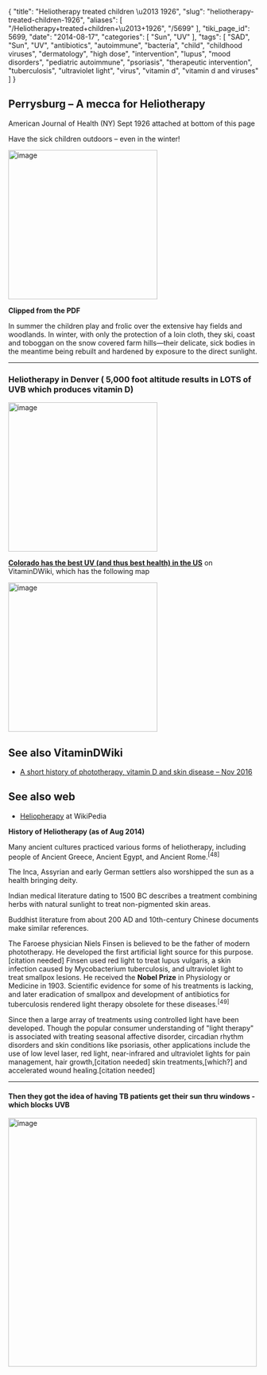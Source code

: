 {
    "title": "Heliotherapy treated children \u2013 1926",
    "slug": "heliotherapy-treated-children-1926",
    "aliases": [
        "/Heliotherapy+treated+children+\u2013+1926",
        "/5699"
    ],
    "tiki_page_id": 5699,
    "date": "2014-08-17",
    "categories": [
        "Sun",
        "UV"
    ],
    "tags": [
        "SAD",
        "Sun",
        "UV",
        "antibiotics",
        "autoimmune",
        "bacteria",
        "child",
        "childhood viruses",
        "dermatology",
        "high dose",
        "intervention",
        "lupus",
        "mood disorders",
        "pediatric autoimmune",
        "psoriasis",
        "therapeutic intervention",
        "tuberculosis",
        "ultraviolet light",
        "virus",
        "vitamin d",
        "vitamin d and viruses"
    ]
}


## Perrysburg – A mecca for Heliotherapy

American Journal of Health (NY) Sept 1926  attached at bottom of this page

Have the sick children outdoors – even in the winter!

<img src="https://d378j1rmrlek7x.cloudfront.net/attachments/jpeg/heliotherapy.jpg" alt="image" width="300">

 **Clipped from the PDF** 

In summer the children play and frolic over the extensive hay fields and woodlands. In winter, with only the protection of a loin cloth, they ski, coast and toboggan on the snow covered farm hills—their delicate, sick bodies in the meantime being rebuilt and hardened by exposure to the direct sunlight.

---

### Heliotherapy in Denver ( 5,000 foot altitude results in LOTS of UVB which produces vitamin D)

<img src="https://d378j1rmrlek7x.cloudfront.net/attachments/jpeg/heliotherapy-denver.jpg" alt="image" width="300">

 **[Colorado has the best UV (and thus best health) in the US](/posts/colorado-has-the-best-uv-and-thus-best-health-in-the-us)**  on VitaminDWiki, which has the following map

<img src="https://d378j1rmrlek7x.cloudfront.net/attachments/jpeg/map-uv-july.jpg" alt="image" width="300">

## See also VitaminDWiki

* [A short history of phototherapy, vitamin D and skin disease – Nov 2016](/posts/a-short-history-of-phototherapy-vitamin-d-and-skin-disease)

## See also web

* [Heliopherapy](http://en.wikipedia.org/wiki/Light_therapy) at WikiPedia

 **History of Heliotherapy (as of Aug 2014)** 

Many ancient cultures practiced various forms of heliotherapy, including people of Ancient Greece, Ancient Egypt, and Ancient Rome.<sup>[48]</sup> 

The Inca, Assyrian and early German settlers also worshipped the sun as a health bringing deity. 

Indian medical literature dating to 1500 BC describes a treatment combining herbs with natural sunlight to treat non-pigmented skin areas. 

Buddhist literature from about 200 AD and 10th-century Chinese documents make similar references.

The Faroese physician Niels Finsen is believed to be the father of modern phototherapy. He developed the first artificial light source for this purpose.<span>[citation needed]</span> Finsen used red light to treat lupus vulgaris, a skin infection caused by Mycobacterium tuberculosis, and ultraviolet light to treat smallpox lesions. He received the  **Nobel Prize**  in Physiology or Medicine in 1903. Scientific evidence for some of his treatments is lacking, and later eradication of smallpox and development of antibiotics for tuberculosis rendered light therapy obsolete for these diseases.<sup>[49]</sup>

Since then a large array of treatments using controlled light have been developed. Though the popular consumer understanding of "light therapy" is associated with treating seasonal affective disorder, circadian rhythm disorders and skin conditions like psoriasis, other applications include the use of low level laser, red light, near-infrared and ultraviolet lights for pain management, hair growth,<span>[citation needed]</span> skin treatments,<span>[which?]</span> and accelerated wound healing.<span>[citation needed]</span>

---

#### Then they got the idea of having TB patients get their sun thru windows - which blocks UVB

<img src="/attachments/d3.mock.jpg" alt="image" width="500">